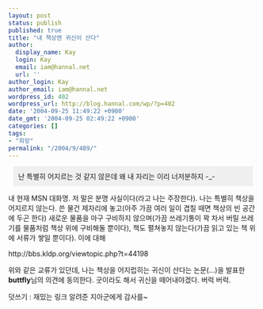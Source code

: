 ```yaml
---
layout: post
status: publish
published: true
title: "내 책상엔 귀신이 산다"
author:
  display_name: Kay
  login: Kay
  email: iam@hannal.net
  url: ''
author_login: Kay
author_email: iam@hannal.net
wordpress_id: 402
wordpress_url: http://blog.hannal.com/wp/?p=402
date: '2004-09-25 11:49:22 +0900'
date_gmt: '2004-09-25 02:49:22 +0900'
categories: []
tags:
- "희망"
permalink: "/2004/9/489/"
---
```

<div style="padding:10;margin:10;background-color:#F0F0F0;">난 특별히 어지르는 것 같지 않은데 왜 내 자리는 이리 너저분하지 -_-</div>
<p>내 현재 MSN 대화명. 저 말은 분명 사실이다(라고 나는 주장한다). 나는 특별히 책상을 어지르지 않는다. 쓴 물건 제자리에 놓고(아주 가끔 여러 일이 겹칠 때면 책상의 빈 공간에 두곤 한다) 새로운 물품을 마구 구비하지 않으며(가끔 쓰레기통이 꽉 차서 버릴 쓰레기를 물품처럼 책상 위에 구비해둘 뿐이다), 책도 펼쳐놓지 않는다(가끔 읽고 있는 책 위에 서류가 쌓일 뿐이다). 이에 대해</p>
<p>http://bbs.kldp.org/viewtopic.php?t=44198</p>
<p>위와 같은 교류가 있던데, 나는 책상을 어지럽히는 귀신이 산다는 논문(...)을 발표한 <b>buttfly</b>님의 의견에 동의한다. 굿이라도 해서 귀신을 떼어내야겠다. 버럭 버럭.</p>
<p>덧쓰기 : 재밌는 링크 알려준 지아군에게 감사를~</p>
